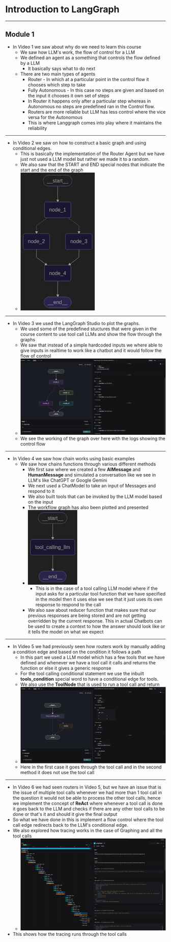 # Introduction to LangGraph

---
## Module 1

* In Video 1 we saw about why do we need to learn this course
  * We saw how LLM's work, the flow of control for a LLM
  * We defined an agent as a something that controls the flow defined by a LLM
    * It basically says what to do next
  * There are two main types of agents 
    * Router - In which at a particular point in the control flow it chooses which step to take
    * Fully Autonomous - In this case no steps are given and based on the input it chooses it own set of steps 
    * In Router it happens only after a particular step whereas in Autonomous no steps are predefined ran in the Control flow.
    * Routers are more reliable but LLM has less control where the vice versa for the Autonomous
    * This is where Langgraph comes into play where it maintains the reliability

---

* In Video 2 we saw on how to construct a basic graph and using conditional edges.
  * This is basically the implementation of the Router Agent but we have just not used a LLM model but rather we made it to a random.
  * We also saw that the START and END special nodes that indicate the start and the end of the graph
  * ![img.png](img.png)

---

* In Video 3 we used the LangGraph Studio to plot the graphs.
  * We used some of the predefined stuctures that were given in the course content to use tool call LLMs and show the flow through the graphs
  * We saw that instead of a simple hardcoded inputs we where able to give inputs in realtime to work like a chatbot and it would follow the flow of control
  * ![img_1.png](img_1.png)
  * We see the working of the graph over here with the logs showing the control flow

---

* In Video 4 we saw how chain works using basic examples
  * We saw how chains functions through various different methods
    * We first saw where we created a few **AIMessage** and **HumanMessage** and simulated a conversation like we see in LLM's like ChatGPT or Google Gemini
    * We next used a ChatModel to take an input of Messages and respond to it
    * We also built tools that can be invoked by the LLM model based on the input
    * The workflow graph has also been plotted and presented
    * ![img_2.png](img_2.png)
      *  This is in the case of a tool calling LLM model where if the input asks for a particular tool function that we have specified in the model then it uses else we see that it just uses its own response to respond to the call 
    * We also saw about reducer function that makes sure that our previous responses are being stored and are not getting overridden by the current response. This in actual Chatbots can be used to create a context to how the answer should look like or it tells the model on what we expect

---

* In Video 5 we had previously seen how routers work by manually adding a condition edge and based on the condition it follows a path
  * In this part we used a LLM model which has a few tools that we have defined and whenever we have a tool call it calls and returns the function or else it gives a generic response
  * For the tool calling conditional statement we use the inbuilt **tools_condition** special word to have a conditional edge for tools.
  * We also use the **ToolNode** that is used to run a tool call and return
  * ![img_3.png](img_3.png)
  * Here in the first case it goes through the tool call and in the second method it does not use the tool call

---

* In Video 6 we had seen routers in Video 5, but we have an issue that is the issue of multiple tool calls whenever we had more than 1 tool call in the question it would not be able to process the other tool calls,
  hence we implement the concept of **ReAct** where whenever a tool call is done it goes back to the LLM and checks if there are any other tool calls to be done or that's it and should it give the final output
* So what we have done in this is implement a flow control where the tool call edge redirects back to the LLM's conditional edge.
* We also explored how tracing works in the case of Graphing and all the tool calls
  * ![img_5.png](img_5.png)
* This shows how the tracing runs through the tool calls